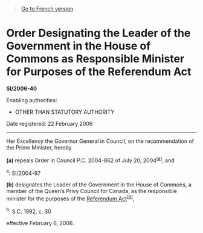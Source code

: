 > [Go to French version](/fr/Règlements/Textes%20réglementaires/2006/40.md)

# Order Designating the Leader of the Government in the House of Commons as Responsible Minister for Purposes of the Referendum Act

**SI/2006-40**

Enabling authorities: 
- OTHER THAN STATUTORY AUTHORITY

Date registered: 22 February 2006

----------

Her Excellency the Governor General in Council, on the recommendation of the Prime Minister, hereby

**(a)** repeals Order in Council P.C. 2004-862 of July 20, 2004<sup><a href='#fn_SI-2006-37_e_hq_16308'>[a]</a></sup>, and

<a name='fn_SI-2006-37_e_hq_16308'><sup>a</sup></a>: SI/2004-97<br />



**(b)** designates the Leader of the Government in the House of Commons, a member of the Queen’s Privy Council for Canada, as the responsible minister for the purposes of the [Referendum Act](/en/Acts/Statutes%20of%20Canada/1992/c.%2030.md)<sup><a href='#fn_SI-2006-37_e_hq_16309'>[b]</a></sup>,

<a name='fn_SI-2006-37_e_hq_16309'><sup>b</sup></a>: S.C. 1992, c. 30<br />



effective February 6, 2006.




